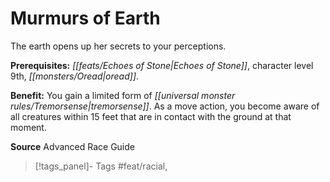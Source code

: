 ﻿---
cssclass: [feats]

---
# Murmurs of Earth

The earth opens up her secrets to your perceptions.

**Prerequisites:** _[[feats/Echoes of Stone|Echoes of Stone]]_, character level 9th, _[[monsters/Oread|oread]]_.

**Benefit:** You gain a limited form of _[[universal monster rules/Tremorsense|tremorsense]]_. As a move action, you become aware of all creatures within 15 feet that are in contact with the ground at that moment.

**Source** Advanced Race Guide
>[!tags_panel]- Tags
> #feat/racial, 